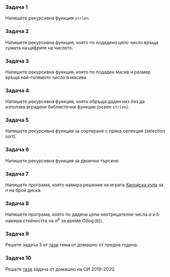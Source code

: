 ### Задача 1
Напишете рекурсивна функция `strlen`.

### Задача 2
Напишете рекурсивна функция, която по подадено цяло число връща сумата на цифрите на числото.

### Задача 3
Напишете рекурсивна функция, която по подаден масив и размер връща най-голямото число в масива.

### Задача 4
Напишете рекурсивна функция, която обръща даден низ без да използва вградени библиотечни функции (освен `strlen`).

### Задача 5
Напишете рекурсивна функция за сортиране с пряка селекция (selection sort).

### Задача 6
Напишете рекурсивна функция за двоично търсене.

### Задача 7
Напишете програма, която намира решение на играта [Ханойска кула](https://en.wikipedia.org/wiki/Tower_of_Hanoi) за $n$ на брой диска.

### Задача 8
Напишете програма, която по дадени цели неотрицателни числа $a$ и $b$ намира стойността на $a^b$ за време $O(\log(b))$.

### Задача 9
Решете задача 3 от [тази](resources/2020-2021_HW3_KN_INF.pdf) тема от домашно от предна година.

### Задача 10
Решете [тази](resources/ABCD.pdf) задача от домашно на СИ 2019-2020.